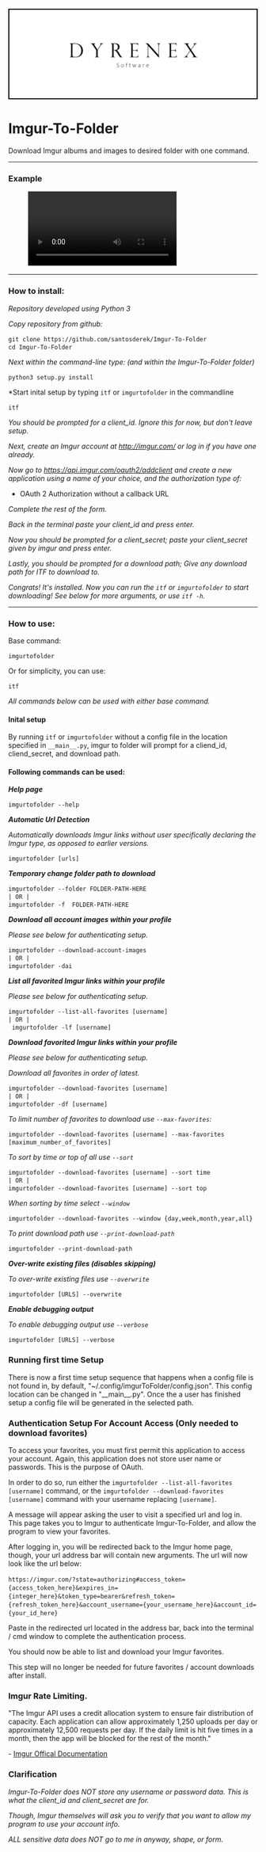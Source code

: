 ![Dyrenex Software](imgurtofolder/images/Dyrenex_Software.png)

# Imgur-To-Folder
Download Imgur albums and images to desired folder with one command.

---

### Example

<figure class="video_container">
  <video controls="true" allowfullscreen="true">
    <source src="https://raw.githubusercontent.com/santosderek/Imgur-To-Folder/santosderek/imgurtofolder/images/example.mp4" type="video/mp4">
  </video>
</figure>

---

### How to install:

*Repository developed using Python 3*

*Copy repository from github:*

    git clone https://github.com/santosderek/Imgur-To-Folder
    cd Imgur-To-Folder

*Next within the command-line type: (and within the Imgur-To-Folder folder)*

    python3 setup.py install

*Start inital setup by typing `itf` or `imgurtofolder` in the commandline

    itf

*You should be prompted for a client_id. Ignore this for now, but don't leave setup.*

*Next, create an Imgur account at http://imgur.com/ or log in if you have one already.*

*Now go to https://api.imgur.com/oauth2/addclient and create a new application using a name of your choice, and the authorization type of:*

* OAuth 2 Authorization without a callback URL

*Complete the rest of the form.*

*Back in the terminal paste your client_id and press enter.*

*Now you should be prompted for a client_secret; paste your client_secret given by imgur and press enter.*

*Lastly, you should be prompted for a download path; Give any download path for ITF to download to.*

*Congrats! It's installed. Now you can run the `itf` or `imgurtofolder` to start downloading! See below for more arguments, or use `itf -h`.*

***

### How to use:

Base command:

    imgurtofolder

Or for simplicity, you can use:

    itf

*All commands below can be used with either base command.*

#### Inital setup

By running `itf` or `imgurtofolder` without a config file in the location specified in `__main__.py`, imgur to folder will prompt for a cliend_id, cliend_secret, and download path.

#### Following commands can be used:
***Help page***

    imgurtofolder --help

***Automatic Url Detection***

*Automatically downloads Imgur links without user specifically declaring the Imgur type, as opposed to earlier versions.*

    imgurtofolder [urls]

***Temporary change folder path to download***

    imgurtofolder --folder FOLDER-PATH-HERE
    | OR |
    imgurtofolder -f  FOLDER-PATH-HERE

***Download all account images within your profile***

*Please see below for authenticating setup.*

    imgurtofolder --download-account-images
    | OR |
    imgurtofolder -dai

***List all favorited Imgur links within your profile***

*Please see below for authenticating setup.*

    imgurtofolder --list-all-favorites [username]
    | OR |
     imgurtofolder -lf [username]

***Download favorited Imgur links within your profile***

*Please see below for authenticating setup.*

*Download all favorites in order of latest.*

    imgurtofolder --download-favorites [username]
    | OR |
    imgurtofolder -df [username]

*To limit number of favorites to download use `--max-favorites`:*

    imgurtofolder --download-favorites [username] --max-favorites [maximum_number_of_favorites]

*To sort by time or top of all use `--sort`*

    imgurtofolder --download-favorites [username] --sort time
    | OR |
    imgurtofolder --download-favorites [username] --sort top

*When sorting by time select `--window`*

    imgurtofolder --download-favorites --window {day,week,month,year,all}

*To print download path use `--print-download-path`*

    imgurtofolder --print-download-path  

***Over-write existing files (disables skipping)***

*To over-write existing files use `--overwrite`*

    imgurtofolder [URLS] --overwrite

***Enable debugging output***

*To enable debugging output use `--verbose`*

    imgurtofolder [URLS] --verbose

### Running first time Setup

There is now a first time setup sequence that happens when a config file is not found in, by default, "~/.config/imgurToFolder/config.json". This config location can be changed in "\_\_main\_\_.py". Once the a user has finished setup a config file will be generated in the selected path.

### Authentication Setup For Account Access (Only needed to download favorites)

To access your favorites, you must first permit this application to access your account. Again, this application does not store user name or passwords. This is the purpose of OAuth.

In order to do so, run either the `imgurtofolder --list-all-favorites [username]` command, or the `imgurtofolder --download-favorites [username]` command with your username replacing `[username]`.

A message will appear asking the user to visit a specified url and log in. This page takes you to Imgur to authenticate Imgur-To-Folder, and allow the program to view your favorites.

After logging in, you will be redirected back to the Imgur home page, though, your url address bar will contain new arguments. The url will now look like the url below:

`https://imgur.com/?state=authorizing#access_token={access_token_here}&expires_in={integer_here}&token_type=bearer&refresh_token={refresh_token_here}&account_username={your_username_here}&account_id={your_id_here}`

Paste in the redirected url located in the address bar, back into the terminal / cmd window to complete the authentication process.

You should now be able to list and download your Imgur favorites.

This step will no longer be needed for future favorites / account downloads after install.

### Imgur Rate Limiting.

"The Imgur API uses a credit allocation system to ensure fair distribution of capacity. Each application can allow approximately 1,250 uploads per day or approximately 12,500 requests per day. If the daily limit is hit five times in a month, then the app will be blocked for the rest of the month."

\- [Imgur Offical Documentation](https://apidocs.imgur.com/)

### Clarification

*Imgur-To-Folder does NOT store any username or password data. This is what the client_id and client_secret are for.*

*Though, Imgur themselves will ask you to verify that you want to allow my program to use your account info.*

*ALL sensitive data does NOT go to me in anyway, shape, or form.*
